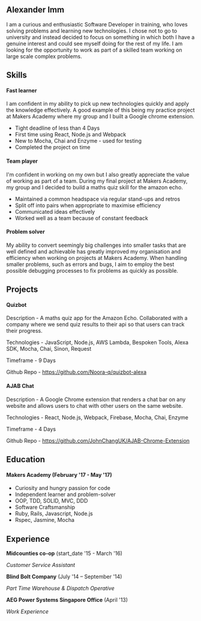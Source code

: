 ## Alexander Imm

I am a curious and enthusiastic Software Developer in training, who loves solving problems and learning new technologies. I chose not to go to university and instead decided to focus on something in which both I have a genuine interest and could see myself doing for the rest of my life. I am looking for the opportunity to work as part of a skilled team working on large scale complex problems.

## Skills

#### Fast learner

I am confident in my ability to pick up new technologies quickly and apply the knowledge effectively. A good example of this being my practice project at Makers Academy where my group and I built a Google chrome extension.

- Tight deadline of less than 4 Days
- First time using React, Node.js and Webpack
- New to Mocha, Chai and Enzyme - used for testing
- Completed the project on time

#### Team player

I'm confident in working on my own but I also greatly appreciate the value of working as part of a team. During my final project at Makers Academy, my group and I decided to build a maths quiz skill for the amazon echo.

- Maintained a common headspace via regular stand-ups and retros
- Split off into pairs when appropriate to maximise efficiency
- Communicated ideas effectively
- Worked well as a team because of constant feedback

#### Problem solver

My ability to convert seemingly big challenges into smaller tasks that are well defined and achievable has greatly improved my organisation and efficiency when working on projects at Makers Academy. When handling smaller problems, such as errors and bugs, I aim to employ the best possible debugging processes to fix problems as quickly as possible.

## Projects

#### Quizbot
Description - A maths quiz app for the Amazon Echo. Collaborated with a company where we send quiz results to their api so that users can track their progress.

Technologies - JavaScript, Node.js, AWS Lambda, Bespoken Tools, Alexa SDK, Mocha, Chai, Sinon, Request

Timeframe - 9 Days

Github Repo - https://github.com/Noora-q/quizbot-alexa

#### AJAB Chat
Description - A Google Chrome extension that renders a chat bar on any website and allows users to chat with other users on the same website.

Technologies - React, Node.js, Webpack, Firebase, Mocha, Chai, Enzyme

Timeframe - 4 Days

Github Repo - https://github.com/JohnChangUK/AJAB-Chrome-Extension

## Education

#### Makers Academy (February '17 - May '17)

- Curiosity and hungry passion for code
- Independent learner and problem-solver
- OOP, TDD, SOLID, MVC, DDD
- Software Craftsmanship
- Ruby, Rails, Javascript, Node.js
- Rspec, Jasmine, Mocha

## Experience

**Midcounties co-op** (start_date '15 - March '16)

*Customer Service Assistant*

**Blind Bolt Company** (July '14 – September '14)

*Part Time Warehouse & Dispatch Operative*

**AEG Power Systems Singapore Office** (April '13)

*Work Experience*
